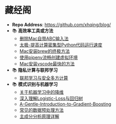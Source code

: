 # 藏经阁
 - **Repo Address**: https://github.com/xhqing/blog/
 - :books: **高效率工具或方法**
   - [删除Mac自带ABC输入法](post/高效率工具或方法/删除Mac自带ABC输入法.md)
   - [太极-提高计算密集型Python代码运行速度](post/高效率工具或方法/太极-提高计算密集型Python代码运行速度.md)
   - [Mac安装brew的终极方法](post/高效率工具或方法/Mac安装brew的终极方法.md)
   - [使用pipenv流畅创建虚拟环境](post/高效率工具或方法/使用pipenv流畅创建虚拟环境.md)
   - [Mac安装vscode最快的方法](post/高效率工具或方法/Mac安装vscode最快的方法.md)
 - :books: **隐私计算与联邦学习**
   - [联邦学习与安全多方计算](post/隐私计算与联邦学习/联邦学习与安全多方计算.md)
 - :books: **模式识别与机器学习**
   - [关于机器学习中的降维](post/模式识别与机器学习/关于机器学习中的降维.md)
   - [深入理解Logistic-Loss与回归树](post/模式识别与机器学习/深入理解Logistic-Loss与回归树.md)
   - [A-Gentle-Introduction-to-Gradient-Boosting](post/模式识别与机器学习/A-Gentle-Introduction-to-Gradient-Boosting.md)
   - [常见的数据预处理方法](post/模式识别与机器学习/常见的数据预处理方法.md)
   - [主成分分析原理详解](post/模式识别与机器学习/主成分分析原理详解.md)
